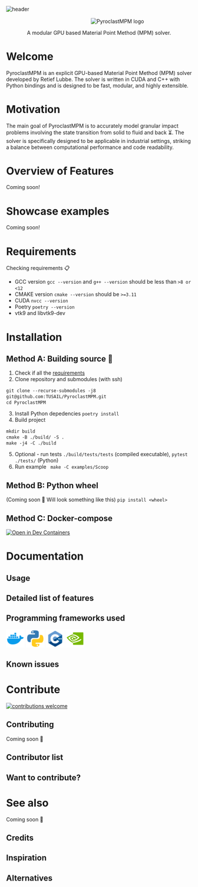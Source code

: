 ![header](https://capsule-render.vercel.app/api?type=waving&color=0:12c2e9,50:c471ed,100:f64f59&height=280&section=header&text=PyroclastMPM&fontSize=90&fontColor=FFFFFF)

<p align="center" style="margin-bottom: 0px !important;  padding-left: 100px">
  <img width="400" src="./doc/scoop_no_boundary.gif" alt="PyroclastMPM logo" align="center">
</p>

<!--
<h1 align="center" style="margin-top: 0px;">PyroclastMPM</h1> -->

<p align="center"  > A modular GPU based Material Point Method (MPM) solver. </p>

# Welcome

PyroclastMPM is an explicit GPU-based Material Point Method (MPM) solver developed by Retief Lubbe. The solver is written in CUDA and C++ with Python bindings and is designed to be fast, modular, and highly extensible.

# Motivation

The main goal of PyroclastMPM is to accurately model granular impact problems involving the state transition from solid to fluid and back ⏳️. The solver is specifically designed to be applicable in industrial settings, striking a balance between computational performance and code readability.

# Overview of Features

Coming soon!

# Showcase examples

Coming soon!

# Requirements

Checking requirements 📋

- GCC version `gcc --version` and `g++ --version` should be less than `>8 or <12`
- CMAKE version `cmake --version` should be `>=3.11`
- CUDA `nvcc --version`
- Poetry `poetry --version`
- vtk9 and libvtk9-dev

# Installation

## Method A: Building source 🔧

1. Check if all the [requirements](#requirements)
2. Clone repository and submodules (with ssh)

```
git clone --recurse-submodules -j8 git@github.com:TUSAIL/PyroclastMPM.git
cd PyroclastMPM
```

3. Install Python depedencies `poetry install`
4. Build project

```
mkdir build
cmake -B ./build/ -S .
make -j4 -C ./build
```

5. Optional - run tests `./build/tests/tests` (compiled executable), `pytest ./tests/` (Python)
6. Run example ` make -C examples/Scoop`

## Method B: Python wheel

(Coming soon 👀
Will look something like this) `pip install <wheel>`

## Method C: Docker-compose

[![Open in Dev Containers](https://img.shields.io/static/v1?label=Dev%20Containers&message=Open&color=blue&logo=visualstudiocode)](https://vscode.dev/redirect?url=vscode://ms-vscode-remote.remote-containers/cloneInVolume?url=https://github.com/TUSAIL/PyroclastMPM/tree/cpu)

# Documentation

## Usage

## Detailed list of features

## Programming frameworks used

<a >
  <img height="50" src="./doc/docker.png" />
</a>
<a >
  <img height="50" src="./doc/python.png" />
</a>
<a >
  <img height="50" src="./doc/cpp.png" />
</a>
<a >
  <img height="50" src="./doc/nvidia.png" />
</a>

## Known issues

<!-- # Recommended citation -->

# Contribute

[![contributions welcome](https://img.shields.io/badge/contributions-welcome-brightgreen.svg?style=flat)](https://github.com/TUSAIL/PyroclastMPM/issues)

## Contributing

Coming soon 👀

## Contributor list

## Want to contribute?

# See also

Coming soon 👀

## Credits

## Inspiration

## Alternatives

<!--
## Implementation
* 1D, 2D, 3D
* C++ / CUDA with
* Python bindings
* Particle volume and surface body fill

## Shape functions
* Linear
* Quadratic
* cubic splines

## Solvers
* Update stress last
* Modified Update Stress Last (in progress)
* Total Lagrangian Material Point Method (MPM) (in progress)
* APIC/MLS (in progress)

## Boundary conditions
* Rigid body level-set (UL)
* DEM-based contacts (TODO)

# Constitutive models
* Linear Elasticity
* Newtonian Fluid
* Local granular rheology  (in progress)
* Non Local granular rheology  (in progress)
* Druger prager  (in progress)

# Prerequisites

Building PyroclastMPM requires the following software installed:

* A C++11-compliant compiler (required)
* CMake `>= 3.22` (required)
* VTK 9 (required)
* CUDA 10> (required)
* Doxygen (optional, documentation building is skipped if missing)* Python `>= 3.8` for building Python bindings

# Installation

The following sequence of commands install PyroclastMPM.
## Python package


# Source file


It assumes that your current working directory is the top-level directory
of the freshly cloned repository:

```
mkdir build
cd build
cmake -DCMAKE_BUILD_TYPE=Release ..
cmake --build .
```

The build process can be customized with the following CMake variables,
which can be set by adding `-D<var>={ON, OFF}` to the `cmake` call:

* `BUILD_TESTING`: Enable building of the test suite (default: `ON`)
* `BUILD_DOCS`: Enable building the documentation (default: `ON`)
* `BUILD_PYTHON`: Enable building the Python bindings (default: `ON`)


If you wish to build and install the project as a Python project without
having access to C++ build artifacts like libraries and executables, you
can do so using `pip` from the root directory:

```
python -m pip install .
```

# Testing PyroclastMPM

When built according to the above explanation (with `-DBUILD_TESTING=ON`),
the C++ test suite of `PyroclastMPM` can be run using
`ctest` from the build directory:

```
cd build
ctest
```

The Python test suite can be run by first `pip`-installing the Python package
and then running `pytest` from the top-level directory:

```
python -m pip install .
pytest
```

# Documentation

PyroclastMPM provides a Sphinx-based documentation, that can
be browsed [online at readthedocs.org](https://pyroclastmpm.readthedocs.io).
To build it locally, first ensure the requirements are installed by running this command from the top-level source directory:

```
pip install -r doc/requirements.txt
```

Then build the sphinx documentation from the top-level build directory:

```
cmake --build . --target sphinx-doc
```

The web documentation can then be browsed by opening `doc/sphinx/index.html` in your browser. -->
